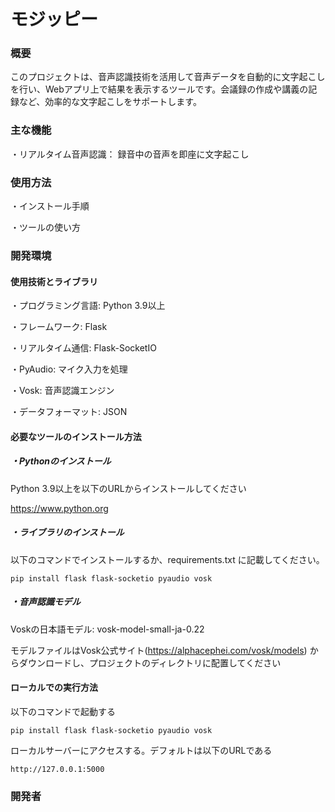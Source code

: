 # モジッピー
### 概要
このプロジェクトは、音声認識技術を活用して音声データを自動的に文字起こしを行い、Webアプリ上で結果を表示するツールです。会議録の作成や講義の記録など、効率的な文字起こしをサポートします。

### 主な機能
・リアルタイム音声認識： 録音中の音声を即座に文字起こし

### 使用方法　
・インストール手順

・ツールの使い方
### 開発環境
#### 使用技術とライブラリ
・プログラミング言語: Python 3.9以上

・フレームワーク: Flask

・リアルタイム通信: Flask-SocketIO

・PyAudio: マイク入力を処理

・Vosk: 音声認識エンジン

・データフォーマット: JSON
#### 必要なツールのインストール方法
##### ・Pythonのインストール

Python 3.9以上を以下のURLからインストールしてください

https://www.python.org

##### ・ライブラリのインストール

以下のコマンドでインストールするか、requirements.txt に記載してください。

```pip install flask flask-socketio pyaudio vosk```
##### ・音声認識モデル
Voskの日本語モデル: vosk-model-small-ja-0.22

モデルファイルはVosk公式サイト(https://alphacephei.com/vosk/models) からダウンロードし、プロジェクトのディレクトリに配置してください
#### ローカルでの実行方法

以下のコマンドで起動する

```pip install flask flask-socketio pyaudio vosk```

ローカルサーバーにアクセスする。デフォルトは以下のURLである

```http://127.0.0.1:5000```
### 開発者

